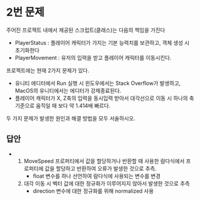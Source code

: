 # 2번 문제

주어진 프로젝트 내에서 제공된 스크립트(클래스)는 다음의 책임을 가진다
- PlayerStatus : 플레이어 캐릭터가 가지는 기본 능력치를 보관하고, 객체 생성 시 초기화한다
- PlayerMovement : 유저의 입력을 받고 플레이어 캐릭터를 이동시킨다.

프로젝트에는 현재 2가지 문제가 있다.
- 유니티 에디터에서 Run 실행 시 윈도우에서는 Stack Overflow가 발생하고, MacOS의 유니티에서는 에디터가 강제종료된다.
- 플레이어 캐릭터가 X, Z축의 입력을 동시입력 받아서 대각선으로 이동 시 하나의 축 기준으로 움직일 때 보다 약 1.414배 빠르다.

두 가지 문제가 발생한 원인과 해결 방법을 모두 서술하시오.

## 답안
- 1. MoveSpeed 프로퍼티에서 값을 할당하거나 반환할 때 사용한 람다식에서 프로퍼티에 값을 할당하고 반환하여 오류가 발생한 것으로 추측.
      - float 변수를 하나 선언하여 람다식에 사용되는 변수를 변경
  2. 대각 이동 시 벡터 값에 대한 정규화가 이루어지지 않아서 발생한 것으로 추측
      - direction 변수에 대한 정규화를 위해 normalized 사용
